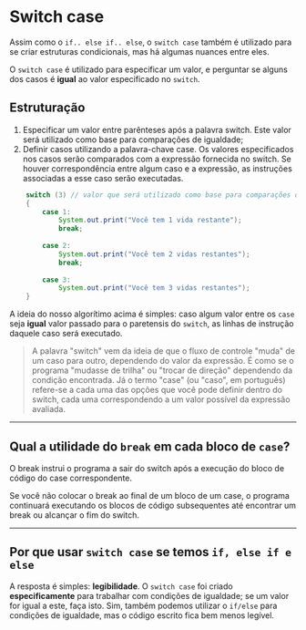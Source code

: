 # Switch case
Assim como o `if.. else if.. else`, o `switch case` também é utilizado para 
se criar estruturas condicionais, mas há algumas nuances entre eles.

O `switch case` é utilizado para especificar um valor, e perguntar se alguns dos casos
é __igual__ ao valor especificado no `switch`.

## Estruturação
1. Especificar um valor entre parênteses após a palavra switch. Este valor será utilizado como base para comparações de igualdade;
2. Definir casos utilizando a palavra-chave case. Os valores especificados nos casos serão comparados com a expressão fornecida no switch. Se houver correspondência entre algum caso e a expressão, as instruções associadas a esse caso serão executadas.
```java
    switch (3) // valor que será utilizado como base para comparações de igualdade. 
    {
        case 1: 
            System.out.print("Você tem 1 vida restante");
            break;
            
        case 2:
            System.out.print("Você tem 2 vidas restantes");
            break;
            
        case 3:
            System.out.print("Você tem 3 vidas restantes");
    }
```

A ideia do nosso algorítimo acima é simples: caso algum valor entre os `case` seja
__igual__ valor passado para o paretensis do `switch`, as linhas de instrução
daquele caso será executado. 

> A palavra "switch" vem da ideia de que o fluxo de controle "muda" de um caso para outro, dependendo do valor da expressão. É como se o programa "mudasse de trilha" ou "trocar de direção" dependendo da condição encontrada. Já o termo "case" (ou "caso", em português) refere-se a cada uma das opções que você pode definir dentro do switch, cada uma correspondendo a um valor possível da expressão avaliada.

_________________________________

## Qual a utilidade do `break` em cada bloco de `case`?
O break instrui o programa a sair do switch após a execução do bloco de código do case correspondente.

Se você não colocar o break ao final de um bloco de um case, o programa continuará executando os blocos de código subsequentes até encontrar um break ou alcançar o fim do switch.

_________________________________

## Por que usar `switch case` se temos `if, else if e else`
A resposta é simples: **legibilidade**. O `switch case` foi criado **especificamente** para trabalhar com condições de igualdade; se um valor for igual a este, faça isto. Sim, também podemos utilizar o `if/else` para condições de igualdade, mas o código escrito fica bem menos legível.



